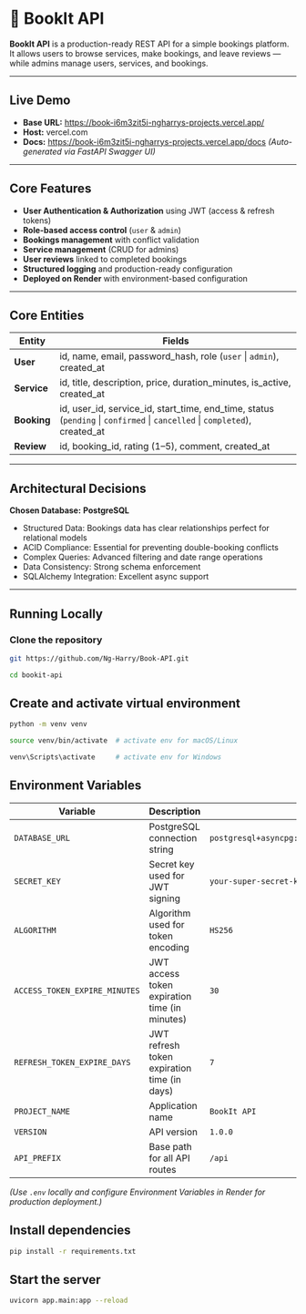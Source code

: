 # 📘 BookIt API

**BookIt API** is a production-ready REST API for a simple bookings platform.  
It allows users to browse services, make bookings, and leave reviews — while admins manage users, services, and bookings.

---

## Live Demo

- **Base URL:** https://book-i6m3zit5i-ngharrys-projects.vercel.app/
- **Host:** vercel.com
- **Docs:** https://book-i6m3zit5i-ngharrys-projects.vercel.app/docs
 *(Auto-generated via FastAPI Swagger UI)*

---

## Core Features

- **User Authentication & Authorization** using JWT (access & refresh tokens)
- **Role-based access control** (`user` & `admin`)
- **Bookings management** with conflict validation
- **Service management** (CRUD for admins)
- **User reviews** linked to completed bookings
- **Structured logging** and production-ready configuration
- **Deployed on Render** with environment-based configuration

---

## Core Entities

| Entity  | Fields |
|----------|--------|
| **User** | id, name, email, password_hash, role (`user` \| `admin`), created_at |
| **Service** | id, title, description, price, duration_minutes, is_active, created_at |
| **Booking** | id, user_id, service_id, start_time, end_time, status (`pending` \| `confirmed` \| `cancelled` \| `completed`), created_at |
| **Review** | id, booking_id, rating (1–5), comment, created_at |

---

## Architectural Decisions

**Chosen Database:** **PostgreSQL**
- Structured Data: Bookings data has clear relationships perfect for relational models
- ACID Compliance: Essential for preventing double-booking conflicts
- Complex Queries: Advanced filtering and date range operations
- Data Consistency: Strong schema enforcement
- SQLAlchemy Integration: Excellent async support

---

## Running Locally

### Clone the repository
```bash
git https://github.com/Ng-Harry/Book-API.git

cd bookit-api
```

## Create and activate virtual environment

```bash 
python -m venv venv

source venv/bin/activate  # activate env for macOS/Linux

venv\Scripts\activate     # activate env for Windows
```


## Environment Variables

| Variable | Description | Example |
|-----------|--------------|----------|
| `DATABASE_URL` | PostgreSQL connection string | `postgresql+asyncpg://user:password@localhost:5432/bookit_db` |
| `SECRET_KEY` | Secret key used for JWT signing | `your-super-secret-key-change-in-production-12345` |
| `ALGORITHM` | Algorithm used for token encoding | `HS256` |
| `ACCESS_TOKEN_EXPIRE_MINUTES` | JWT access token expiration time (in minutes) | `30` |
| `REFRESH_TOKEN_EXPIRE_DAYS` | JWT refresh token expiration time (in days) | `7` |
| `PROJECT_NAME` | Application name | `BookIt API` |
| `VERSION` | API version | `1.0.0` |
| `API_PREFIX` | Base path for all API routes | `/api` |

*(Use `.env` locally and configure Environment Variables in Render for production deployment.)*


## Install dependencies

```bash 
pip install -r requirements.txt
```

## Start the server

```bash 
uvicorn app.main:app --reload
```